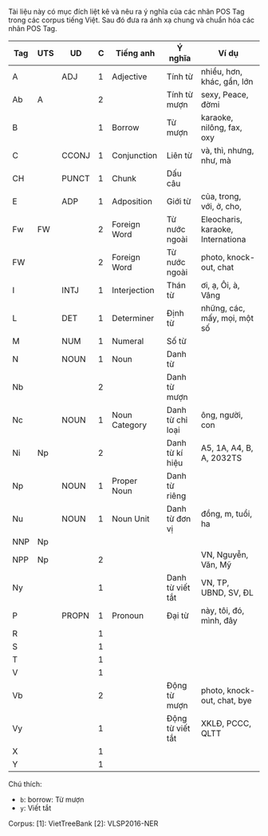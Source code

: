 Tài liệu này có mục đích liệt kê và nêu ra ý nghĩa của các nhãn POS Tag trong các corpus tiếng Việt. Sau đó đưa ra ánh xạ chung và chuẩn hóa các nhãn POS Tag.

| Tag | UTS | UD    | C | Tiếng anh     | Ý nghĩa          | Ví dụ                             |
|-----|-----|-------|---|---------------|------------------|-----------------------------------|
| A   |     | ADJ   | 1 | Adjective     | Tính từ          | nhiều, hơn, khác, gần, lớn        |
| Ab  | A   |       | 2 |               | Tính từ mượn     | sexy, Peace, đờmi                 |
| B   |     |       | 1 | Borrow        | Từ mượn          | karaoke, nilông, fax, oxy         |
| C   |     | CCONJ | 1 | Conjunction   | Liên từ          | và, thì, nhưng, như, mà           |
| CH  |     | PUNCT | 1 | Chunk         | Dấu câu          |                                   |
| E   |     | ADP   | 1 | Adposition    | Giới từ          | của, trong, với, ở, cho,          |
| Fw  | FW  |       | 2 | Foreign Word  | Từ nước ngoài    | Eleocharis, karaoke, Internationa |
| FW  |     |       | 2 | Foreign Word  | Từ nước ngoài    | photo, knock-out, chat            |
| I   |     | INTJ  | 1 | Interjection  | Thán từ          | ơi, ạ, Ôi, à, Vâng                |
| L   |     | DET   | 1 | Determiner    | Định từ          | những, các, mấy, mọi, một số      |
| M   |     | NUM   | 1 | Numeral       | Số từ            |                                   |
| N   |     | NOUN  | 1 | Noun          | Danh từ          |                                   |
| Nb  |     |       | 2 |               | Danh từ mượn     |                                   |
| Nc  |     | NOUN  | 1 | Noun Category | Danh từ chỉ loại | ông, người, con                   |
| Ni  | Np  |       | 2 |               | Danh từ kí hiệu  | A5, 1A, A4, B, A, 2032TS          |
| Np  |     | NOUN  | 1 | Proper Noun   | Danh từ riêng    |                                   |
| Nu  |     | NOUN  | 1 | Noun Unit     | Danh từ đơn vị   | đồng, m, tuổi, ha                 |
| NNP | Np  |       |   |               |                  |                                   |
| NPP | Np  |       | 2 |               |                  | VN, Nguyễn, Văn, Mỹ               |
| Ny  |     |       | 1 |               | Danh từ viết tắt | VN, TP, UBND, SV, ĐL              |
| P   |     | PROPN | 1 | Pronoun       | Đại từ           | này, tôi, đó, mình, đây           |
| R   |     |       | 1 |               |                  |                                   |
| S   |     |       | 1 |               |                  |                                   |
| T   |     |       | 1 |               |                  |                                   |
| V   |     |       | 1 |               |                  |                                   |
| Vb  |     |       | 2 |               | Động từ mượn     | photo, knock-out, chat, bye       |
| Vy  |     |       | 1 |               | Động từ viết tắt | XKLĐ, PCCC, QLTT                  |
| X   |     |       | 1 |               |                  |                                   |
| Y   |     |       | 1 |               |                  |                                   |

Chú thích:

* `b`: borrow: Từ mượn
* `y`: Viết tắt

Corpus:
[1]: VietTreeBank
[2]: VLSP2016-NER